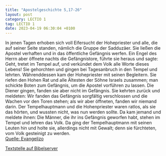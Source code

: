 ```yaml
---
title: "Apostelgeschichte 5,17-26"
layout: post
category: LECTIO 1
tag: LECTIO 1
date: 2023-04-19 06:30:04 +0100
---
```

In jenen Tagen erhoben sich voll Eifersucht der Hohepriester und alle, die auf seiner Seite standen, nämlich die Gruppe der Sadduzäer.
Sie ließen die Apostel verhaften und in das öffentliche Gefängnis werfen.
Ein Engel des Herrn aber öffnete nachts die Gefängnistore, führte sie heraus und sagte:
Geht, tretet im Tempel auf, und verkündet dem Volk alle Worte dieses Lebens!
Sie gehorchten und gingen bei Tagesanbruch in den Tempel und lehrten.<!--more-->
Währenddessen kam der Hohepriester mit seinen Begleitern. Sie riefen den Hohen Rat und alle Ältesten der Söhne Israels zusammen; man schickte Boten zum Gefängnis, um die Apostel vorführen zu lassen.
Die Diener gingen, fanden sie aber nicht im Gefängnis. Sie kehrten zurück und meldeten:
Wir fanden das Gefängnis sorgfältig verschlossen und die Wachen vor den Toren stehen; als wir aber öffneten, fanden wir niemand darin.
Der Tempelhauptmann und die Hohenpriester waren ratlos, als sie das hörten, und wussten nicht, was nun werden sollte.
Da kam jemand und meldete ihnen: Die Männer, die ihr ins Gefängnis geworfen habt, stehen im Tempel und lehren das Volk.
Da ging der Tempelhauptmann mit seinen Leuten hin und holte sie, allerdings nicht mit Gewalt; denn sie fürchteten, vom Volk gesteinigt zu werden.<br>
[Quelle: Evangelizo](https://evangeliumtagfuertag.org/DE/gospel)

[Textstelle auf Bibelserver](https://www.bibleserver.com/EU/Apostelgeschichte5,17-26)
